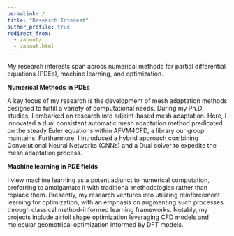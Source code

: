 ```yaml
---
permalink: /
title: "Research Interest"
author_profile: true
redirect_from: 
  - /about/
  - /about.html
---
```


My research interests span across numerical methods for partial differential equations (PDEs), machine learning, and optimization.

**Numerical Methods in PDEs**

A key focus of my research is the development of mesh adaptation methods designed to fulfill a variety of computational needs. During my Ph.D. studies, I embarked on research into adjoint-based mesh adaptation. Here, I innovated a dual consistent automatic mesh adaptation method predicated on the steady Euler equations within AFVM4CFD, a library our group maintains. Furthermore, I introduced a hybrid approach combining Convolutional Neural Networks (CNNs) and a Dual solver to expedite the mesh adaptation process.


**Machine learning in PDE fields**

I view machine learning as a potent adjunct to numerical computation, preferring to amalgamate it with traditional methodologies rather than replace them. Presently, my research ventures into utilizing reinforcement learning for optimization, with an emphasis on augmenting such processes through classical method-informed learning frameworks. Notably, my projects include airfoil shape optimization leveraging CFD models and molecular geometrical optimization informed by DFT models.
